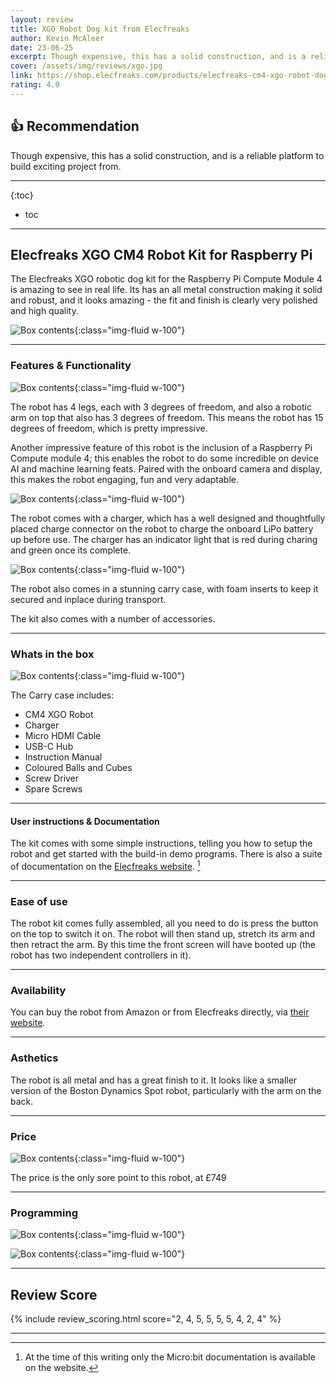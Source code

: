 ```yaml
---
layout: review
title: XGO Robot Dog kit from Elecfreaks
author: Kevin McAleer
date: 23-06-25
excerpt: Though expensive, this has a solid construction, and is a reliable platform to build exciting projects on.
cover: /assets/img/reviews/xgo.jpg
link: https://shop.elecfreaks.com/products/elecfreaks-cm4-xgo-robot-dog-kit-for-raspberry-pi
rating: 4.0
---
```


## 👍 Recommendation

Though expensive, this has a solid construction, and is a reliable platform to build exciting project from.

---

{:toc}
* toc

---

## Elecfreaks XGO CM4 Robot Kit for Raspberry Pi

The Elecfreaks XGO robotic dog kit for the Raspberry Pi Compute Module 4 is amazing to see in real life. Its has an all metal construction making it solid and robust, and it looks amazing - the fit and finish is clearly very polished and high quality.

![Box contents](/assets/img/reviews/xgo/xgo01.jpg){:class="img-fluid w-100"}

---

### Features & Functionality

![Box contents](/assets/img/reviews/xgo/xgo02.jpg){:class="img-fluid w-100"}

The robot has 4 legs, each with 3 degrees of freedom, and also a robotic arm on top that also has 3 degrees of freedom. This means the robot has 15 degrees of freedom, which is pretty impressive.

Another impressive feature of this robot is the inclusion of a Raspberry Pi Compute module 4; this enables the robot to do some incredible on device AI and machine learning feats. Paired with the onboard camera and display, this makes the robot engaging, fun and very adaptable.

![Box contents](/assets/img/reviews/xgo/xgo04.jpg){:class="img-fluid w-100"}

The robot comes with a charger, which has a well designed and thoughtfully placed charge connector on the robot to charge the onboard LiPo battery up before use. The charger has an indicator light that is red during charing and green once its complete.

![Box contents](/assets/img/reviews/xgo/xgo03.jpg){:class="img-fluid w-100"}

The robot also comes in a stunning carry case, with foam inserts to keep it secured and inplace during transport.

The kit also comes with a number of accessories.

---

### Whats in the box

![Box contents](/assets/img/reviews/xgo/xgo05.jpg){:class="img-fluid w-100"}

The Carry case includes:

* CM4 XGO Robot
* Charger
* Micro HDMI Cable
* USB-C Hub
* Instruction Manual
* Coloured Balls and Cubes
* Screw Driver
* Spare Screws

---

#### User instructions & Documentation

The kit comes with some simple instructions, telling you how to setup the robot and get started with the build-in demo programs. There is also a suite of documentation on the [Elecfreaks website](http://wiki.elecfreaks.com/en/microbit/robot/xgo-robot-kit-v2/). [^1]

[^1]: At the time of this writing only the Micro:bit documentation is available on the website.

---

### Ease of use

The robot kit comes fully assembled, all you need to do is press the button on the top to switch it on. The robot will then stand up, stretch its arm and then retract the arm. By this time the front screen will have booted up (the robot has two independent controllers in it).

---

### Availability

You can buy the robot from Amazon or from Elecfreaks directly, via [their website](https://shop.elecfreaks.com/products/elecfreaks-cm4-xgo-robot-dog-kit-for-raspberry-pi).

---

### Asthetics

The robot is all metal and has a great finish to it. It looks like a smaller version of the Boston Dynamics Spot robot, particularly with the arm on the back.

---

### Price

![Box contents](/assets/img/reviews/xgo/xgo08.jpg){:class="img-fluid w-100"}

The price is the only sore point to this robot, at £749

---

### Programming 

![Box contents](/assets/img/reviews/xgo/xgo07.jpg){:class="img-fluid w-100"}

![Box contents](/assets/img/reviews/xgo/xgo06.jpg){:class="img-fluid w-100"}

---

## Review Score

{% include review_scoring.html score="2, 4, 5, 5, 5, 5, 4, 2, 4" %}

---
